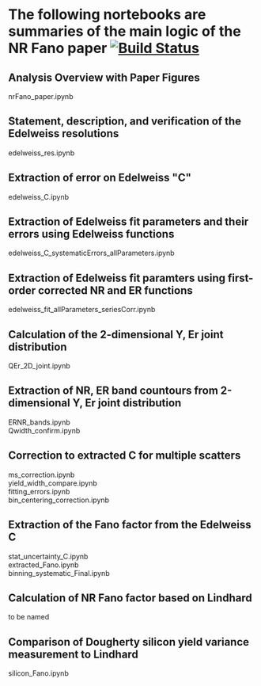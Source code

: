 # The following nortebooks are summaries of the main logic of the NR Fano paper [![Build Status](https://travis-ci.com/villano-lab/nrFano_paper2019.svg?branch=master)](https://travis-ci.com/villano-lab/nrFano_paper2019)

## Analysis Overview with Paper Figures
nrFano_paper.ipynb

## Statement, description, and verification of the Edelweiss resolutions <br/>
edelweiss_res.ipynb

## Extraction of error on Edelweiss "C" <br/>
edelweiss_C.ipynb

## Extraction of Edelweiss fit parameters and their errors using Edelweiss functions<br/>
edelweiss_C_systematicErrors_allParameters.ipynb

## Extraction of Edelweiss fit paramters using first-order corrected NR and ER functions <br/>
edelweiss_fit_allParameters_seriesCorr.ipynb

## Calculation of the 2-dimensional Y, Er joint distribution <br/>
QEr_2D_joint.ipynb <br/>
<!---addendum -- check normalization against Arvind's function <br/>
addendum -- do the Er integral analytically <br/> --->

## Extraction of NR, ER band countours from 2-dimensional Y, Er joint distribution <br/>
ERNR_bands.ipynb <br/>
Qwidth_confirm.ipynb <br/>

## Correction to extracted C for multiple scatters <br/>
ms_correction.ipynb <br/>
yield_width_compare.ipynb <br/> 
fitting_errors.ipynb <br/>
bin_centering_correction.ipynb <br/>

## Extraction of the Fano factor from the Edelweiss C <br/>
stat_uncertainty_C.ipynb <br/>
extracted_Fano.ipynb <br/>
binning_systematic_Final.ipynb <br/>

## Calculation of NR Fano factor based on Lindhard <br/>
to be named

## Comparison of Dougherty silicon yield variance measurement to Lindhard <br/>
silicon_Fano.ipynb

<!--- [comment]: # the following moved to a subsequent publication --->
<!--- [comment]: # ## Dark Matter limit comparison given different Fano estimates <br/> --->
<!--- [comment]: # to be named --->
